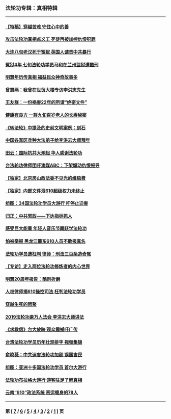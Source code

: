 ### 法轮功专辑：真相特辑
---
#### [【特稿】穿越苦难 守住心中的善](../../pages/nf4389/n13784979.md?10190430) 
#### [攻击法轮功真相点义工 歹徒再被加控仇恨犯罪](../../pages/nf4389/n13601019.md?10190430) 
#### [大连八旬老汉死于冤狱 英国人谴责中共暴行](../../pages/nf4389/n13480118.md?10190430) 
#### [冤狱4年 七旬法轮功学员马和在兰州监狱遭酷刑](../../pages/nf4389/n13304688.md?10190430) 
#### [明慧年历传真相 福益民众神奇故事多](../../pages/nf4389/n13294545.md?10190430) 
#### [曾慧燕：我曾在世贸大楼专访李洪志先生](../../pages/nf4389/n12898729.md?10190430) 
#### [王友群：一份祸害22年的所谓“绝密文件”](../../pages/nf4389/n12871750.md?10190430) 
#### [健康有良方 一群九旬百岁老人的长寿秘密](../../pages/nf4389/n12847475.md?10190430) 
#### [《转法轮》中提及的史前文明案例：刻石](../../pages/nf4389/n12758577.md?10190430) 
#### [中国各军区兵种大法弟子给李洪志大师拜年](../../pages/nf4389/n12750047.md?10190430) 
#### [田云：国际抗共大潮起 华人感谢法轮功](../../pages/nf4389/n12357708.md?10190430) 
#### [台法轮功律师团吁澳媒ABC：下架煽动仇恨报导](../../pages/nf4389/n12279917.md?10190430) 
#### [【独家】北京房山政法委不见光的维稳费](../../pages/nf4389/n12031979.md?10190430) 
#### [【独家】内部文件泄610超级权力未终止](../../pages/nf4389/n12023895.md?10190430) 
#### [组图：34国法轮功学员大游行 吁停止迫害](../../pages/nf4389/n11492658.md?10190430) 
#### [归正：中共邪政——下达指标抓人](../../pages/nf4389/n11474770.md?10190430) 
#### [感受巨大能量 年轻人音乐节踊跃学法轮功](../../pages/nf4389/n11441981.md?10190430) 
#### [怕被举报 黑龙江肇东610人员不敢报真名](../../pages/nf4389/n11436499.md?10190430) 
#### [法轮功学员遭枉判 律师：刑法三百条造奇冤](../../pages/nf4389/n11433943.md?10190430) 
#### [【专访】走入两位法轮功修炼者的内心世界](../../pages/nf4389/n11415623.md?10190430) 
#### [明慧20周年报告：酷刑折磨](../../pages/nf4389/n11387954.md?10190430) 
#### [人权律师揭610操控司法 枉判法轮功学员](../../pages/nf4389/n11313370.md?10190430) 
#### [穿越生死的团聚](../../pages/nf4389/n11258922.md?10190430) 
#### [2019法轮功逾万人法会 李洪志大师讲法](../../pages/nf4389/n11265303.md?10190430) 
#### [《求救信》台大放映 观众震撼吁广传](../../pages/nf4389/n10922251.md?10190430) 
#### [台湾法轮功学员历年壮观排字 视频集锦](../../pages/nf4389/n10878789.md?10190430) 
#### [俞晓薇：中共迫害法轮功加剧 误国害民](../../pages/nf4389/n10859260.md?10190430) 
#### [组图：亚洲十多国法轮功学员 首尔大游行](../../pages/nf4389/n10781149.md?10190430) 
#### [法轮功布拉格大游行 游客驻足了解真相](../../pages/nf4389/n10749360.md?10190430) 
#### [云南“610”政法系统 恶运缠身的78人](../../pages/nf4389/n10747534.md?10190430) 

---
#### 第 [ [7](./7.md?10190430) / [6](./6.md?10190430) / [5](./5.md?10190430) / [4](./4.md?10190430) / [3](./3.md?10190430) / [2](./2.md?10190430) / [1](./1.md?10190430) ] 页
